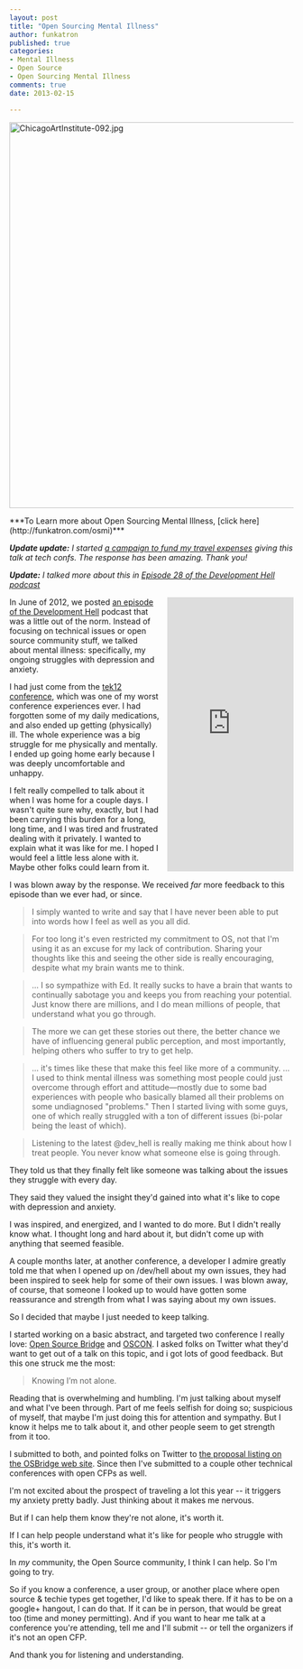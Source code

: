 ```yaml
---
layout: post
title: "Open Sourcing Mental Illness"
author: funkatron
published: true
categories:
- Mental Illness
- Open Source
- Open Sourcing Mental Illness
comments: true
date: 2013-02-15

---
```


<a href="http://www.flickr.com/photos/funkatron/1584721348/" title="ChicagoArtInstitute-092.jpg by funkatron, on Flickr"><img src="http://farm3.staticflickr.com/2007/1584721348_8618e4f4d8_b.jpg" width="1024" height="684" alt="ChicagoArtInstitute-092.jpg"></a>

<div class="highlight" markdown="1">
***To Learn more about Open Sourcing Mental Illness, [click here](http://funkatron.com/osmi)***
</div>

***Update update:** I started [a campaign to fund my travel expenses](http://j.mp/osmigogo) giving this talk at tech confs. The response has been amazing. Thank you!*

***Update:** I talked more about this in [Episode 28 of the Development Hell podcast](http://j.mp/devhellep28)*

<iframe src="http://www.indiegogo.com/project/368758/widget/2795127" width="224px" height="486px" frameborder="0" scrolling="no" style="margin-left: 1em; float:right"></iframe>

In June of 2012, we posted [an episode of the Development Hell](http://devhell.info/post/2012-06-18/whack-job-central/) podcast that was a little out of the norm. Instead of focusing on technical issues or open source community stuff, we talked about mental illness: specifically, my ongoing struggles with depression and anxiety.

I had just come from the [tek12 conference](http://tek12.phparch.com/), which was one of my worst conference experiences ever. I had forgotten some of my daily medications, and also ended up getting (physically) ill. The whole experience was a big struggle for me physically and mentally. I ended up going home early because I was deeply uncomfortable and unhappy.

I felt really compelled to talk about it when I was home for a couple days. I wasn't quite sure why, exactly, but I had been carrying this burden for a long, long time, and I was tired and frustrated dealing with it privately. I wanted to explain what it was like for me. I hoped I would feel a little less alone with it. Maybe other folks could learn from it.

I was blown away by the response. We received *far* more feedback to this episode than we ever had, or since.

> I simply wanted to write and say that I have never been able to put into words how I feel as well as you all did.

> For too long it's even restricted my commitment to OS, not that I'm using it as an excuse for my lack of contribution. Sharing your thoughts like this and seeing the other side is really encouraging, despite what my brain wants me to think.

> ... I so sympathize with Ed. It really sucks to have a brain that wants to continually sabotage you and keeps you from reaching your potential. Just know there are millions, and I do mean millions of people, that understand what you go through.

> The more we can get these stories out there, the better chance we have of influencing general public perception, and most importantly, helping others who suffer to try to get help.

> ... it's times like these that make this feel like more of a community. ... I used to think mental illness was something most people could just overcome through effort and attitude—mostly due to some bad experiences with people who basically blamed all their problems on some undiagnosed "problems." Then I started living with some guys, one of which really struggled with a ton of different issues (bi-polar being the least of which).

> Listening to the latest @dev_hell is really making me think about how I treat people. You never know what someone else is going through.

They told us that they finally felt like someone was talking about the issues they struggle with every day.

They said they valued the insight they'd gained into what it's like to cope with depression and anxiety.

I was inspired, and energized, and I wanted to do more. But I didn't really know what. I thought long and hard about it, but didn't come up with anything that seemed feasible.

A couple months later, at another conference, a developer I admire greatly told me that when I opened up on /dev/hell about my own issues, they had been inspired to seek help for some of their own issues. I was blown away, of course, that someone I looked up to would have gotten some reassurance and strength from what I was saying about my own issues.

So I decided that maybe I just needed to keep talking.

I started working on a basic abstract, and targeted two conference I really love: [Open Source Bridge](http://opensourcebridge.org/) and [OSCON](http://www.oscon.com/oscon2013). I asked folks on Twitter what they'd want to get out of a talk on this topic, and i got lots of good feedback. But this one struck me the most:

> Knowing I’m not alone.

Reading that is overwhelming and humbling. I'm just talking about myself and what I've been through. Part of me feels selfish for doing so; suspicious of myself, that maybe I'm just doing this for attention and sympathy. But I know it helps me to talk about it, and other people seem to get strength from it too.

I submitted to both, and pointed folks on Twitter to [the proposal listing on the OSBridge web site](http://opensourcebridge.org/proposals/949). Since then I've submitted to a couple other technical conferences with open CFPs as well.

I'm not excited about the prospect of traveling a lot this year -- it triggers my anxiety pretty badly. Just thinking about it makes me nervous.

But if I can help them know they're not alone, it's worth it.

If I can help people understand what it's like for people who struggle with this, it's worth it.

In *my* community, the Open Source community, I think I can help. So I'm going to try.

So if you know a conference, a user group, or another place where open source & techie types get together, I'd like to speak there. If it has to be on a google+ hangout, I can do that. If it can be in person, that would be great too (time and money permitting). And if you want to hear me talk at a conference you're attending, tell me and I'll submit -- or tell the organizers if it's not an open CFP.

And thank you for listening and understanding.
